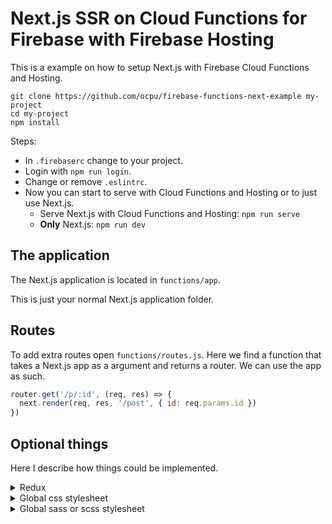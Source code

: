 # Next.js SSR on Cloud Functions for Firebase with Firebase Hosting

This is a example on how to setup Next.js with Firebase Cloud Functions and Hosting.

```
git clone https://github.com/ocpu/firebase-functions-next-example my-project
cd my-project
npm install
```

Steps:
- In `.firebaserc` change to your project.
- Login with `npm run login`.
- Change or remove `.eslintrc`.
- Now you can start to serve with Cloud Functions and Hosting or to just use Next.js.
  - Serve Next.js with Cloud Functions and Hosting: `npm run serve`
  - __Only__ Next.js: `npm run dev`

## The application

The Next.js application is located in `functions/app`.

This is just your normal Next.js application folder.

## Routes

To add extra routes open `functions/routes.js`. Here we find a function that takes a Next.js app as
a argument and returns a router. We can use the app as such.
```js
router.get('/p/:id', (req, res) => {
  next.render(req, res, '/post', { id: req.params.id })
})
```

## Optional things

Here I describe how things could be implemented.

<details><summary>Redux</summary>

Modules: `redux react-redux redux-thunk`

Files:
<details><summary><code>functions/app/components/layout.js</code></summary>

```jsx
// Other imports

import { configureStore } from '../data/store'
import { Provider, connect } from 'react-redux'

/**
 * Display a element and optionaly connected to the redux store.
 * 
 * @example
 * // Without redux
 * <Component page={props => <div>Hello, world!</div>}/>
 * 
 * @example
 * // With redux
 * <Component
 *   redux={{
 *     state: state => ({}),
 *     dispatch: dispatch => ({})
 *   }}
 *   page={propsWithReduxProps => <div>Hello, world!</div>}
 * />
 * 
 * @param {Object} props The page props
 * @param {(JSX.Element|((props: Object) => JSX.Element))} props.page The element to display.
 * @param {Object} [props.redux] 
 * @param {((state: Object) => Object)} props.redux.state The function that maps from redux state to props.
 * @param {((state: Object) => Object)} props.redux.dispatch The function that maps from redux dispatch to props.
 * @returns {JSX.Element} The resulting page
 */
export const Page = props => {
  const { page: Page, redux, children, ...rest } = props
  return redux && redux.state && redux.dispatch ? (
    <Provider>
      {(() => {
        const Page = connect(redux.state, redux.dispatch)(Page)
        return <Page {...rest}>{children}</Page>
      })()}
    </Provider>
  ) : (<Page {...rest}>{children}</Page>)
}

export const Layout = props => {
  return (
    <div>
      <p>Some content then the page</p>
      {props.children}
      <p>Some more content</p>

    </div>
  )
}

```
</details>

<details><summary><code>functions/app/data/store.js</code></summary>

```js
import { combineReducers, createStore, applyMiddleware, combine } from 'redux'
import thunk from 'redux-thunk'
import * as reducers from './reducers'

export const configureStore = (initialState={}) => {
  const composeEnhancers = typeof window !== 'undefined' && window.__REDUX_DEVTOOLS_EXTENSION_COMPOSE__ || compose

  const store = createStore(combineReducers(reducer), initailState, composeEnhancers(
    applyMiddleware(thunk)
  ))

  if (module.hot) {
    module.hot.accept('./reducers', () => {
      store.replaceReducer(combineReducers(require('./reducers')))
    })
  }

  return store
}
```
</details>
<details><summary><code>functions/app/data/reducers.js</code></summary>

```js
export const flow = (state={}, action) => {
  switch (action.type) {
    default:
      return state
  }
}
```
</details>
</details>

<details><summary>Global css stylesheet</summary>

Modules: `autoprefixer babel-plugin-module-resolver babel-plugin-wrap-in-js postcss-easy-import postcss-loader raw-loader`

Optional modules: `normalize.css`

Files:
<details><summary><code>functions/app/.babelrc</code></summary>

```json
{
  "plugins": [
    [
      "module-resolver", {
        "root": ["."],
        "alias": {
          "styles": "./styles"
        },
        "cwd": "babelrc"
    }],
    [
      "wrap-in-js",
      {
        "extensions": ["css$"]
      }
    ]
  ],
  "presets": [
    "next/babel"
  ],
  "ignore": []
}
```
</details>
<details><summary><code>functions/app/next.config.js</code></summary>

```js
module.exports = {
  webpack: (config, { dev }) => {
    config.module.rules.push(
      {
        test: /\.css/,
        loader: 'emit-file-loader',
        options: {
          name: 'dist/[path][name].[ext]'
        }
      },
      {
        test: /\.css$/,
        use: ['babel-loader', 'raw-loader', 'postcss-loader']
      }
    )
    return config
  }
}
```
</details>
<details><summary><code>functions/app/postcss.config.js</code></summary>

```js
module.exports = {
  plugins: [
    require('postcss-easy-import')({prefix: '_'}),
    require('autoprefixer')({ /* ...options */ })
  ]
}
```
</details>

Now you can use css in your project.
To import your the styles into the page, do the following.
```js
import stylesheet from 'path/to/styles_dir/stylesheet'

const styles = <style dangerouslySetInnerHTML={{ __html: stylesheet }} />
```
</details>
<details><summary>Global sass or scss stylesheet</summary>

Modules: `autoprefixer babel-plugin-module-resolver babel-plugin-wrap-in-js glob node-sass postcss-easy-import postcss-loader raw-loader sass-loader`

Optional modules: `normalize.css`

Files:
<details><summary><code>functions/app/.babelrc</code></summary>

```json
{
  "plugins": [
    [
      "module-resolver", {
        "root": ["."],
        "alias": {
          "styles": "./styles"
        },
        "cwd": "babelrc"
    }],
    [
      "wrap-in-js",
      {
        "extensions": ["css$", "scss$", "sass$"]
      }
    ]
  ],
  "presets": [
    "next/babel"
  ],
  "ignore": []
}
```
</details>
<details><summary><code>functions/app/next.config.js</code></summary>

```js
const path = require('path')
const glob = require('glob')

module.exports = {
  webpack: (config, { dev }) => {
    config.module.rules.push(
      {
        test: /\.(css|scss|sass)/,
        loader: 'emit-file-loader',
        options: {
          name: 'dist/[path][name].[ext]'
        }
      }
    ,
      {
        test: /\.css$/,
        use: ['babel-loader', 'raw-loader', 'postcss-loader']
      }
    ,
      {
        test: /\.s(a|c)ss$/,
        use: ['babel-loader', 'raw-loader', 'postcss-loader',
          { loader: 'sass-loader',
            options: {
              includePaths: ['styles', 'node_modules']
                .map((d) => path.join(__dirname, d))
                .map((g) => glob.sync(g))
                .reduce((a, c) => a.concat(c), [])
            }
          }
        ]
      }
    )
    return config
  }
}
```
</details>
<details><summary><code>functions/app/postcss.config.js</code></summary>

```js
module.exports = {
  plugins: [
    require('postcss-easy-import')({prefix: '_'}),
    require('autoprefixer')({ /* ...options */ })
  ]
}
```
</details>

Now you can use sass and scss in your project.
To import your the styles into the page, do the following.
```js
import stylesheet from 'path/to/styles_dir/stylesheet'

const styles = <style dangerouslySetInnerHTML={{ __html: stylesheet }} />
```
</details>
